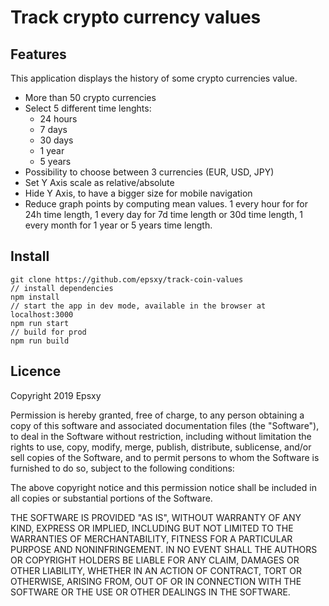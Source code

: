 # Track crypto currency values

## Features

This application displays the history of some crypto currencies value.

- More than 50 crypto currencies
- Select 5 different time lenghts:
  - 24 hours
  - 7 days
  - 30 days
  - 1 year
  - 5 years
- Possibility to choose between 3 currencies (EUR, USD, JPY)
- Set Y Axis scale as relative/absolute
- Hide Y Axis, to have a bigger size for mobile navigation
- Reduce graph points by computing mean values. 1 every hour for for 24h time length, 1 every day for 7d time length or 30d time length, 1 every month for 1 year or 5 years time length.

## Install

```
git clone https://github.com/epsxy/track-coin-values
// install dependencies
npm install
// start the app in dev mode, available in the browser at localhost:3000
npm run start
// build for prod
npm run build
```

## Licence

Copyright 2019 Epsxy

Permission is hereby granted, free of charge, to any person obtaining a copy of this software and associated documentation files (the "Software"), to deal in the Software without restriction, including without limitation the rights to use, copy, modify, merge, publish, distribute, sublicense, and/or sell copies of the Software, and to permit persons to whom the Software is furnished to do so, subject to the following conditions:

The above copyright notice and this permission notice shall be included in all copies or substantial portions of the Software.

THE SOFTWARE IS PROVIDED "AS IS", WITHOUT WARRANTY OF ANY KIND, EXPRESS OR IMPLIED, INCLUDING BUT NOT LIMITED TO THE WARRANTIES OF MERCHANTABILITY, FITNESS FOR A PARTICULAR PURPOSE AND NONINFRINGEMENT. IN NO EVENT SHALL THE AUTHORS OR COPYRIGHT HOLDERS BE LIABLE FOR ANY CLAIM, DAMAGES OR OTHER LIABILITY, WHETHER IN AN ACTION OF CONTRACT, TORT OR OTHERWISE, ARISING FROM, OUT OF OR IN CONNECTION WITH THE SOFTWARE OR THE USE OR OTHER DEALINGS IN THE SOFTWARE.
